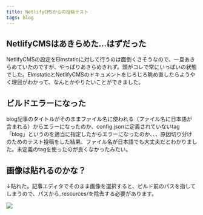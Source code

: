 ```yaml
---
title: NetlifyCMSからの投稿テスト
tags: blog
---
```

## NetlifyCMSはあきらめた…はずだった
NetlifyCMSの設定をElmstaticに対して行うのは面倒くさそうなので、一旦あきらめていたのですが、やっぱりあきらめきれず。頭がコレで常にいっぱいの状態でした。ElmstaticとNetlifyCMSのドキュメントをじろじろ眺め直したらようやく理屈がわかって、なんとかやりたいことができました。

## ビルドエラーになった

blog記事のタイトルがそのままファイル名に使われる（ファイル名に日本語が含まれる）からエラーになったのか、config.jsonに定義されていないtag「blog」というのを適当に指定したからエラーになったのか、、、原因切り分けのためのテスト投稿をした結果、ファイル名が日本語でも大丈夫だとわかりました。未定義のtagを使ったのが良くなかったみたい。

## 画像は貼れるのかな？

↓貼れた。記事エディタでそのまま画像を選択すると、ビルド前のパスを指してしまうので、パスから_resources/を除去する必要があります。

![](/img/uploads/スクリーンショット-2021-04-07-6.06.58.png)

